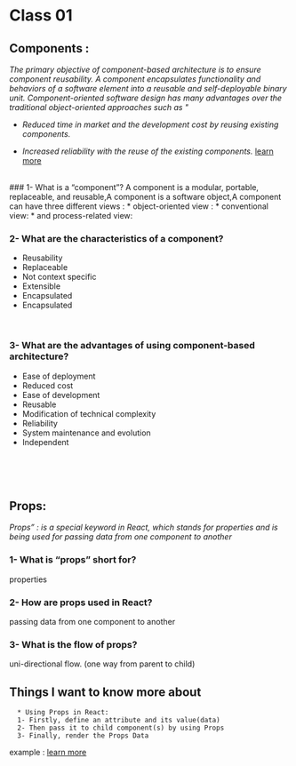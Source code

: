# Class 01

## Components : 
_The primary objective of component-based architecture is to ensure component reusability. A component encapsulates functionality and behaviors of a software element into a reusable and self-deployable binary unit.
Component-oriented software design has many advantages over the traditional object-oriented approaches such as "_

- _Reduced time in market and the development cost by reusing existing components._

- _Increased reliability with the reuse of the existing components._  [learn more ](https://www.tutorialspoint.com/software_architecture_design/component_based_architecture.htm) 
<br>
### 1- What is a “component”?
   A component is a modular, portable, replaceable, and reusable,A component is a software object,A component can have three different views :
   *  object-oriented view :
   * conventional view:
   * and process-related view:

<br> 

 ### 2- What are the characteristics of a component?
 * Reusability 
 * Replaceable 
 * Not context specific
 * Extensible 
 * Encapsulated 
 * Encapsulated 

 <br>

 ### 3- What are the advantages of using component-based architecture?
* Ease of deployment 
* Reduced cost
* Ease of development 
* Reusable
* Modification of technical complexity
* Reliability
* System maintenance and evolution
* Independent 

<br>
<br>
<br>

## Props:
_Props” : is a special keyword in React, which stands for properties and is being used for passing data from one component to another_

### 1- What is “props” short for?
properties 
### 2- How are props used in React?
passing data from one component to another

### 3- What is the flow of props?
 uni-directional flow. (one way from parent to child)

 ## Things I want to know more about
      * Using Props in React:
      1- Firstly, define an attribute and its value(data)
      2- Then pass it to child component(s) by using Props
      3- Finally, render the Props Data


   

example : [learn more ](https://itnext.io/what-is-props-and-how-to-use-it-in-react-da307f500da0#:~:text=%E2%80%9CProps%E2%80%9D%20is%20a%20special%20keyword,way%20from%20parent%20to%20child)